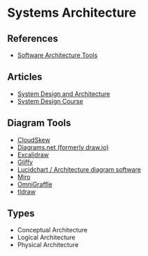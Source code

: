 # Systems Architecture

<!--
https://udemy.com/course/developer-to-architect/
https://udemy.com/course/software-architecture-design-of-modern-large-scale-systems/

https://github.com/openvinotoolkit/openvino/blob/master/src/docs/architecture.md
-->

## References

- [Software Architecture Tools](https://softwarearchitecture.tools)

## Articles

- [System Design and Architecture](https://github.com/puncsky/system-design-and-architecture)
- [System Design Course](https://github.com/karanpratapsingh/system-design)

<!--
https://github.com/puncsky/system-design-and-architecture/blob/master/en/120-designing-uber.md

https://softwarearchitecture.tools
-->

## Diagram Tools

- [CloudSkew](https://cloudskew.com)
- [Diagrams.net (formerly draw.io)](/diagrams.net.md)
- [Excalidraw](https://excalidraw.com)
- [Gliffy](https://gliffy.com)
- [Lucidchart / Architecture diagram software](https://lucidchart.com/pages/landing/architecture-diagram-software)
- [Miro](https://miro.com)
- [OmniGraffle](https://omnigroup.com/omnigraffle)
- [tldraw](https://tldraw.com)

<!--
Visio
-->

## Types

- Conceptual Architecture
- Logical Architecture
- Physical Architecture
